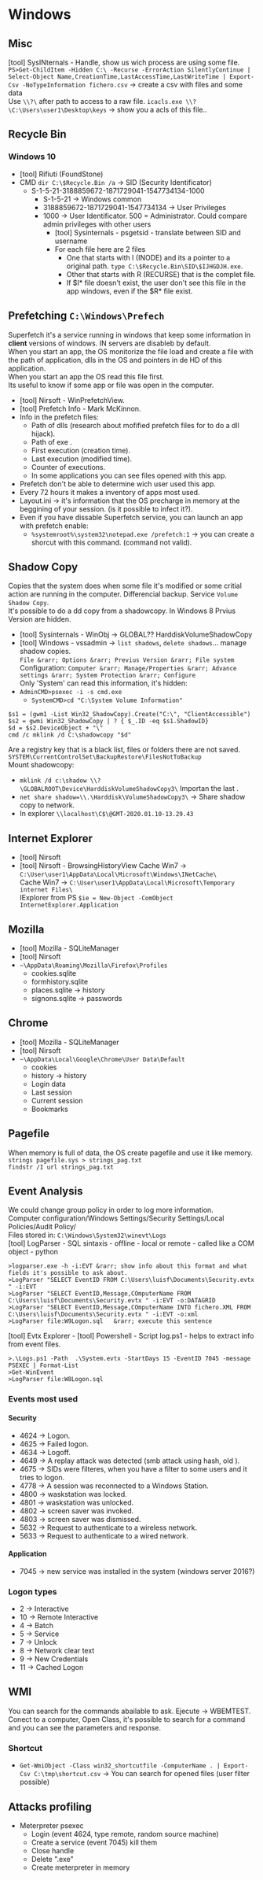 # Windows
## Misc
[tool] SysINternals - Handle, show us wich process are using some file.  
`PS>Get-ChildItem -Hidden C:\ -Recurse -ErrorAction SilentlyContinue | Select-Object Name,CreationTime,LastAccessTime,LastWriteTime | Export-Csv -NoTypeInformation fichero.csv`  &rarr; create a csv with files and some data  
Use `\\?\` after path to access to a raw file. 
`icacls.exe \\?\C:\Users\user1\Desktop\keys` &rarr; show you a acls of this file..  


## Recycle Bin
### Windows 10
* [tool] Rifiuti (FoundStone)
* CMD `dir C:\$Recycle.Bin /a` &rarr; SID (Security Identificator)
    *  S-1-5-21-3188859672-1871729041-1547734134-1000
        * S-1-5-21  &rarr; Windows common
        * 3188859672-1871729041-1547734134 &rarr; User Privileges
        * 1000 &rarr; User Identificator. 500 = Administrator. Could compare admin privileges with other users
            * [tool] Sysinternals - psgetsid -  translate between SID and username
            * For each file here are 2 files
                * One that starts with I (INODE) and its a pointer to a original path. `type C:\$Recycle.Bin\SID\$IJHGDJH.exe`.
                * Other that starts with R (RECURSE) that is the complet file.
                * If $I* file doesn't exist, the user don't see this file in the app windows, even if the $R* file exist.
                
## Prefetching `C:\Windows\Prefech`
Superfetch it's a service running in windows that keep some information in **client** versions of windows. IN servers are disableb by default.  
When you start an app, the OS monitorize the file load and create a file with the path of application, dlls in the OS and pointers in de HD of this application.  
When you start an app the OS read this file first.  
Its useful to know if some app or file was open in the computer.  
* [tool] Nirsoft - WinPrefetchView.
* [tool] Prefetch Info - Mark McKinnon.
* Info in the prefetch files:
    * Path of dlls (research about mofified prefetch files for to do a dll hijack).
    * Path of exe .
    * First execution (creation time).
    * Last execution (modified time).
    * Counter of executions.
    * In some applications you can see files opened with this app.
* Prefetch don't be able to determine wich user used this app.
* Every 72 hours it makes a inventory of apps most used.
* Layout.ini &rarr; it's information that the OS precharge in memory at the beggining of your session. (is it possible to infect it?).
* Even if you have dissable Superfetch service, you can launch an app with prefetch enable:
    * `%systemroot%\system32\notepad.exe /prefetch:1` &rarr; you can create a shorcut with this command. (command not valid).

## Shadow Copy
Copies that the system does when some file it's modified or some critial action are running in the computer. Differencial backup.
Service `Volume Shadow Copy`.  
It's possible to do a dd copy from a shadowcopy.
In Windows 8 Prvius Version are hidden.
* [tool] Sysinternals - WinObj &rarr; GLOBAL?? HarddiskVolumeShadowCopy  
* [tool] Windows - vssadmin &rarr; `list shadows`, `delete shadows`... manage shadow copies.  
`File &rarr; Options &rarr; Previus Version &rarr; File system`  
Configuration: `Computer &rarr; Manage/Properties &rarr; Advance settings &rarr; System Protection &rarr; Configure`  
Only 'System' can read this information, it's hidden:
* `AdminCMD>psexec -i -s cmd.exe`
    * `SystemCMD>cd "C:\System Volume Information"`
```
$s1 = (gwm1 -List Win32_ShadowCopy).Create("C:\", "ClientAccessible")
$s2 = gwmi Win32_ShadowCopy | ? { $_.ID -eq $s1.ShadowID}
$d = $s2.DeviceObject + "\"
cmd /c mklink /d C:\shadowcopy "$d"
```
Are a registry key that is a black list, files or folders there are not saved.  
`SYSTEM\CurrentControlSet\BackupRestore\FilesNotToBackup`  
Mount shadowcopy:
* `mklink /d c:\shadow \\?\GLOBALROOT\Device\HarddiskVolumeShadowCopy3\` Importan the last \.
* `net share shadow=\\.\Harddisk\VolumeShadowCopy3\` &rarr; Share shadow copy to network.
* In explorer `\\localhost\C$\@GMT-2020.01.10-13.29.43`  

## Internet Explorer
* [tool] Nirsoft
* [tool] Nirsoft - BrowsingHistoryView
Cache Win7 &rarr; `C:\User\user1\AppData\Local\Microsoft\Windows\INetCache\`  
Cache Win7 &rarr; `C:\User\user1\AppData\Local\Microsoft\Temporary internet Files\`  
IExplorer from PS `$ie = New-Object -ComObject InternetExplorer.Application`  

## Mozilla
* [tool] Mozilla - SQLiteManager
* [tool] Nirsoft
* `~\AppData\Roaming\Mozilla\Firefox\Profiles`
    * cookies.sqlite
    * formhistory.sqlite
    * places.sqlite  &rarr; history
    * signons.sqlite  &rarr; passwords

## Chrome
* [tool] Mozilla - SQLiteManager
* [tool] Nirsoft
* `~\AppData\Local\Google\Chrome\User Data\Default`
    * cookies
    * history  &rarr; history
    * Login data
    * Last session
    * Current session
    * Bookmarks
    
## Pagefile
When memory is full of data, the OS create pagefile and use it like memory.  
`strings pagefile.sys > strings_pag.txt`  
`findstr /I url strings_pag.txt`

## Event Analysis
We could change group policy in order to log more information.  
Computer configuration/Windows Settings/Security Settings/Local Policies/Audit Policy/  
Files stored in: `C:\Windows\System32\winevt\Logs`  
[tool] LogParser - SQL sintaxis - offline - local or remote - called like a COM object - python
```
>logparser.exe -h -i:EVT &rarr; show info about this format and what fields it's possible to ask about.  
>LogParser "SELECT EventID FROM C:\Users\luisf\Documents\Security.evtx " -i:EVT  
>LogParser "SELECT EventID,Message,COmputerName FROM C:\Users\luisf\Documents\Security.evtx " -i:EVT -o:DATAGRID  
>LogParser "SELECT EventID,Message,COmputerName INTO fichero.XML FROM C:\Users\luisf\Documents\Security.evtx " -i:EVT -o:xml  
>LogParser file:W9Logon.sql   &rarr; execute this sentence  
```
[tool] Evtx Explorer -
[tool] Powershell - Script log.ps1 - helps to extract info from event files.
```PS
>.\Logs.ps1 -Path  .\System.evtx -StartDays 15 -EventID 7045 -message PSEXEC | Format-List
>Get-WinEvent
>LogParser file:W8Logon.sql
```

### Events most used
#### Security
* 4624 &rarr; Logon.
* 4625 &rarr; Failed logon.
* 4634 &rarr; Logoff.
* 4649 &rarr; A replay attack was detected (smb attack using hash, old ).
* 4675 &rarr; SIDs were filteres, when you have a filter to some users and it tries to logon.
* 4778 &rarr; A session was reconnected to a Windows Station. 
* 4800 &rarr; waskstation was locked.
* 4801 &rarr; waskstation was unlocked.
* 4802 &rarr; screen saver was invoked.
* 4803 &rarr; screen saver was dismissed.
* 5632 &rarr; Request to authenticate to a wireless network.
* 5633 &rarr; Request to authenticate to a wired network.

#### Application
* 7045 &rarr; new service was installed in the system (windows server 2016?)


### Logon types
* 2 &rarr; Interactive
* 10 &rarr; Remote Interactive
* 4 &rarr; Batch
* 5 &rarr; Service
* 7 &rarr; Unlock
* 8 &rarr; Network clear text
* 9 &rarr; New Credentials
* 11 &rarr; Cached Logon

## WMI
You can search for the commands abailable to ask. Ejecute &rarr; WBEMTEST.  
Conect to a computer, Open Class, it's possible to search for a command and you can see the parameters and response.  
### Shortcut
* `Get-WmiObject -Class win32_shortcutfile -ComputerName . | Export-Csv C:\tmp\shortcut.csv` &rarr; You can search for opened files (user filter possible)

## Attacks profiling
* Meterpreter psexec
    * Login (event 4624, type remote, random source machine)
    * Create a service (event 7045) kill them
    * Close handle
    * Delete ".exe"
    * Create meterpreter in memory
    
